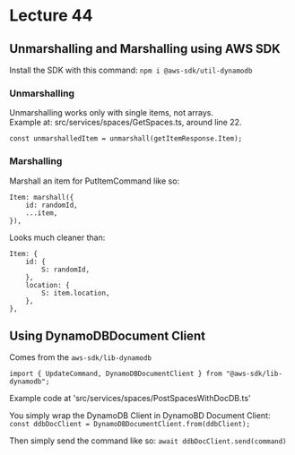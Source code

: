 # Lecture 44

## Unmarshalling and Marshalling using AWS SDK

Install the SDK with this command:
`npm i @aws-sdk/util-dynamodb`

### Unmarshalling

Unmarshalling works only with single items, not arrays. <br>
Example at: src/services/spaces/GetSpaces.ts, around line 22.

`const unmarshalledItem = unmarshall(getItemResponse.Item);`

### Marshalling

Marshall an item for PutItemCommand like so:

```
Item: marshall({
    id: randomId,
    ...item,
}),
```

Looks much cleaner than:

```
Item: {
    id: {
        S: randomId,
    },
    location: {
        S: item.location,
    },
},
```

## Using DynamoDBDocument Client

Comes from the `aws-sdk/lib-dynamodb`

```
import { UpdateCommand, DynamoDBDocumentClient } from "@aws-sdk/lib-dynamodb";
```

Example code at 'src/services/spaces/PostSpacesWithDocDB.ts'

You simply wrap the DynamoDB Client in DynamoBD Document Client: <br>
`const ddbDocClient = DynamoDBDocumentClient.from(ddbClient);`

Then simply send the command like so: `await ddbDocClient.send(command)`
